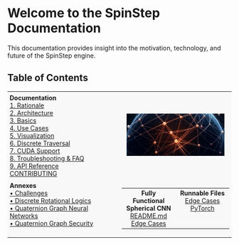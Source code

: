 # Welcome to the SpinStep Documentation

This documentation provides insight into the motivation, technology, and future of the SpinStep engine.

## Table of Contents

<table>
  <tr>
    <td style="width: 50%; background-color: #f8f8f8; vertical-align: top; padding: 5px;">
      <strong>Documentation</strong><br>
      <a href="01_rationale.md">1. Rationale</a><br>
      <a href="02_architecture.md">2. Architecture</a><br>
      <a href="03_basics.md">3. Basics</a><br>
      <a href="04_use_cases.md">4. Use Cases</a><br>
      <a href="05_visualization.md">5. Visualization</a><br>
      <a href="06_discrete_traversal.md">6. Discrete Traversal</a><br>
      <a href="07_cuda_support.md">7. CUDA Support</a><br>
      <a href="08_troubleshooting.md">8. Troubleshooting & FAQ</a><br>
      <a href="09_API_reference.md">9. API Reference</a><br>
      <a href="CONTRIBUTING.md">CONTRIBUTING</a>
    </td>
    <td style="width: 50%; background-color: #f8f8f8; text-align: center; vertical-align: middle; padding: 16px;">
      <img src="assets/img/docs-bg1.png" alt="An artistic concept of a spherical graph" style="max-width: 100%; height: auto;">
    </td>
  </tr>
  <tr>
    <td style="background-color: #f8f8f8; vertical-align: top; padding: 5px;">
      <strong>Annexes</strong><br>
      <a href="annex_challenges.md">• Challenges</a><br>
      <a href="annex_discrete_rotational_logics.md">• Discrete Rotational Logics</a><br>
      <a href="annex_qgnn.md">• Quaternion Graph Neural Networks</a><br>
      <a href="annex_security.md">• Quaternion Graph Security</a>
    </td>
    <td style="background-color: #f8f8f8; padding: 5px;">
      <table style="width: 100%;">
        <tr>
          <td style="width: 50%; text-align: center; vertical-align: top;">
            <strong>Fully Functional Spherical CNN</strong><br>
            <a href="https://github.com/VoxLeone/SpinStep">README.md</a><br>
            <a href="benchmark/qgnn.py">Edge Cases</a>
          </td>
          <td style="width: 50%; text-align: center; vertical-align: top;">
            <strong>Runnable Files</strong><br>
            <a href="https://github.com/VoxLeone">Edge Cases</a><br>
            <a href="https://pytorch.org">PyTorch</a>
          </td>
        </tr>
      </table>
    </td>
  </tr>
</table>
